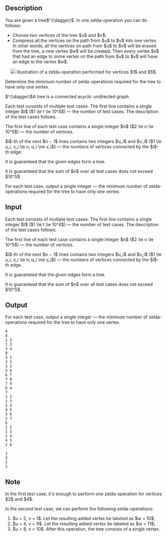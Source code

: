## Description

<div><p>You are given a tree$^{\dagger}$. In one <span class="tex-font-style-it">zelda-operation</span> you can do follows:</p><ul><li> Choose two vertices of the tree $u$ and $v$;</li><li> Compress all the vertices on the path from $u$ to $v$ into one vertex. In other words, all the vertices on path from $u$ to $v$ will be erased from the tree, a new vertex $w$ will be created. Then every vertex $s$ that had an edge to some vertex on the path from $u$ to $v$ will have an edge to the vertex $w$.</li></ul><center> <img class="tex-graphics" src="./34236/file/mWxoCfuZ.png" style="max-width: 100.0%;max-height: 100.0%;">   <span class="tex-font-size-small">Illustration of a zelda-operation performed for vertices $1$ and $5$.</span> </center><p>Determine the minimum number of zelda-operations required for the tree to have only one vertex.</p><p>$^{\dagger}$A tree is a connected acyclic undirected graph.</p></div><div class="input-specification"><p>Each test consists of multiple test cases. The first line contains a single integer $t$ ($1 \le t \le 10^4$) — the number of test cases. The description of the test cases follows.</p><p>The first line of each test case contains a single integer $n$ ($2 \le n \le 10^5$) — the number of vertices.</p><p>$i$-th of the next $n − 1$ lines contains two integers $u_i$ and $v_i$ ($1 \le u_i, v_i \le n, u_i \ne v_i$) — the numbers of vertices connected by the $i$-th edge.</p><p>It is guaranteed that the given edges form a tree.</p><p>It is guaranteed that the sum of $n$ over all test cases does not exceed $10^5$.</p></div><div class="output-specification"><p>For each test case, output a single integer — the minimum number of zelda-operations required for the tree to have only one vertex.</p></div>

## Input

<p>Each test consists of multiple test cases. The first line contains a single integer $t$ ($1 \le t \le 10^4$) — the number of test cases. The description of the test cases follows.</p><p>The first line of each test case contains a single integer $n$ ($2 \le n \le 10^5$) — the number of vertices.</p><p>$i$-th of the next $n − 1$ lines contains two integers $u_i$ and $v_i$ ($1 \le u_i, v_i \le n, u_i \ne v_i$) — the numbers of vertices connected by the $i$-th edge.</p><p>It is guaranteed that the given edges form a tree.</p><p>It is guaranteed that the sum of $n$ over all test cases does not exceed $10^5$.</p>

## Output

<p>For each test case, output a single integer — the minimum number of zelda-operations required for the tree to have only one vertex.</p>





```input1|2,3,4,5,15,16,17,18,19,20,21
4
4
1 2
1 3
3 4
9
3 1
3 5
3 2
5 6
6 7
7 8
7 9
6 4
7
1 2
1 3
2 4
4 5
3 6
2 7
6
1 2
1 3
1 4
4 5
2 6
```




```output1
1
3
2
2
```



## Note

<p>In the first test case, it's enough to perform one zelda-operation for vertices $2$ and $4$.</p><p>In the second test case, we can perform the following zelda-operations:</p><ol> <li> $u = 2, v = 1$. Let the resulting added vertex be labeled as $w = 10$; </li><li> $u = 4, v = 9$. Let the resulting added vertex be labeled as $w = 11$; </li><li> $u = 8, v = 10$. After this operation, the tree consists of a single vertex. </li></ol>
